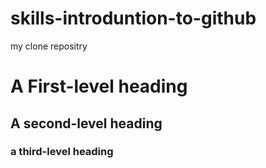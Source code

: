 # skills-introduntion-to-github
my clone repositry
# A First-level heading
## A second-level heading
### a third-level heading
